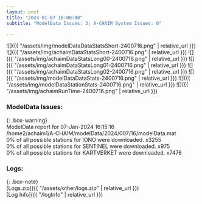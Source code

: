 ```yaml
---
layout: post
title: "2024-01-07 16:00:00"
subtitle: "ModelData Issues: 3; A-CHAIM System Issues: 0"

---
```


![]({{ "/assets/img/modelDataDataStatsShort-2400716.png" | relative_url }})
![]({{ "/assets/img/achaimDataStatsShort-2400716.png" | relative_url }})
![]({{ "/assets/img/achaimDataStatsLong00-2400716.png" | relative_url }})
![]({{ "/assets/img/achaimDataStatsLong01-2400716.png" | relative_url }})
![]({{ "/assets/img/achaimDataStatsLong02-2400716.png" | relative_url }})
![]({{ "/assets/img/modelDataDataStats-2400716.png" | relative_url }})
![]({{ "/assets/img/modelDataStationStats-2400716.png" | relative_url }})
![]({{ "/assets/img/achaimRunTime-2400716.png" | relative_url }})


### ModelData Issues:  
  
{: .box-warning}  
 ModelData report for 07-Jan-2024 16:15:16   
 /home2/achaim1/A-CHAIM/modelData/2024/007/16/modelData.mat   
 0% of all possible stations for IONO were downloaded. x3255   
 0% of all possible stations for SENTINEL were downloaded. x975   
 0% of all possible stations for KARTVERKET were downloaded. x7476   
  


### Logs:  
  
{: .box-note}  
[Logs.zip]({{ "/assets/other/logs.zip" | relative_url }})  
[Log Info]({{ "/logInfo" | relative_url }})  
